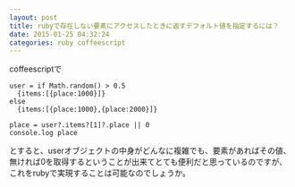 ```yaml
---
layout: post
title: rubyで存在しない要素にアクセスしたときに返すデフォルト値を指定するには？
date: 2015-01-25 04:32:24
categories: ruby coffeescript
---
```

<!-- {% raw %} -->
<p>coffeescriptで</p>

<pre><code>user = if Math.random() &gt; 0.5
  {items:[{place:1000}]}
else
  {items:[{place:1000},{place:2000}]} 

place = user?.items?[1]?.place || 0
console.log place
</code></pre>

<p>とすると、userオブジェクトの中身がどんなに複雑でも、要素があればその値、無ければ0を取得するということが出来てとても便利だと思っているのですが、これをrubyで実現することは可能なのでしょうか。</p>
<!-- {% endraw %} -->
